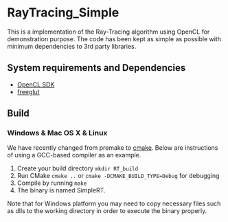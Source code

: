 # RayTracing_Simple

This is a implementation of the Ray-Tracing algorithm using OpenCL for demonstration purpose.
The code has been kept as simple as possible with minimum dependencies to 3rd party libraries.

## System requirements and Dependencies

- [OpenCL SDK](https://software.intel.com/en-us/intel-opencl)
- [freeglut](http://freeglut.sourceforge.net/)

## Build

### Windows & Mac OS X & Linux

We have recently changed from premake to [cmake](https://cmake.org/).
Below are instructions of using a GCC-based compiler as an example.

1. Create your build directory `mkdir RT_build`
2. Run CMake `cmake ..` or `cmake -DCMAKE_BUILD_TYPE=Debug` for debugging
3. Compile by running `make`
4. The binary is named SimpleRT.

Note that for Windows platform you may need to copy necessary files such as dlls to the working directory in order to execute the binary properly.

